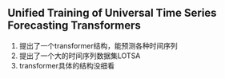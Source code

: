 ## Unified Training of Universal Time Series Forecasting Transformers
1. 提出了一个transformer结构，能预测各种时间序列
2. 提出了一个大的时间序列数据集LOTSA
3. transformer具体的结构没细看